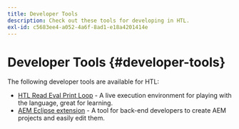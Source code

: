 ```yaml
---
title: Developer Tools
description: Check out these tools for developing in HTL.
exl-id: c5683ee4-a052-4a6f-8ad1-e18a4201414e
---
```


# Developer Tools {#developer-tools}

The following developer tools are available for HTL: 

* [HTL Read Eval Print Loop](https://github.com/Adobe-Marketing-Cloud/aem-htl-repl) - A live execution environment for playing with the language, great for learning.
* [AEM Eclipse extension](https://experienceleague.adobe.com/docs/experience-manager-cloud-service/implementing/developer-tools/eclipse.html) - A tool for back-end developers to create AEM projects and easily edit them.
